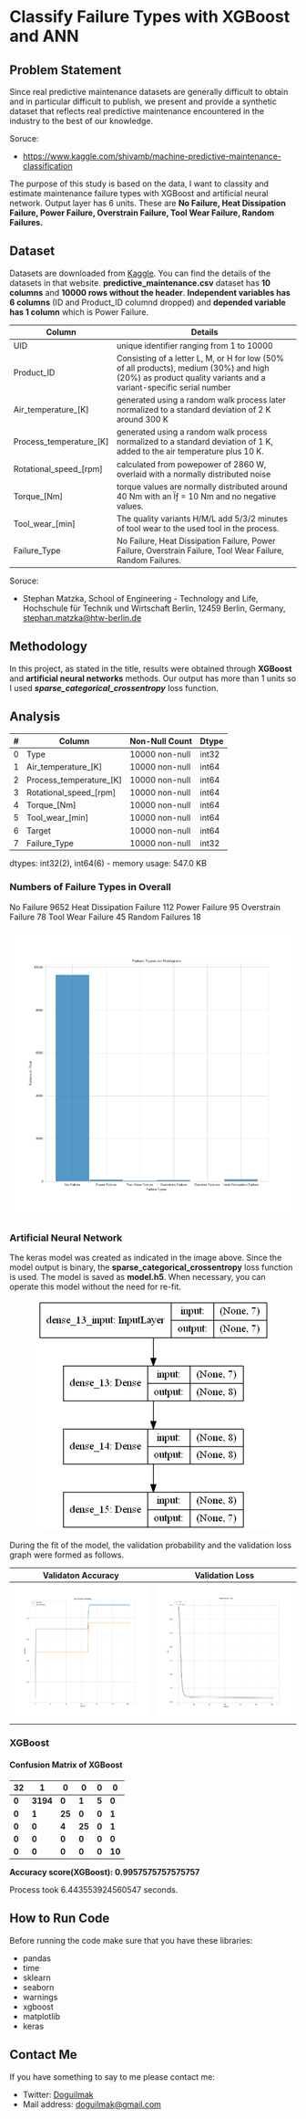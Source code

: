 
# Classify Failure Types with XGBoost and ANN


## Problem Statement

Since real predictive maintenance datasets are generally difficult to obtain and in particular difficult to publish, we present and provide a synthetic dataset that reflects real predictive maintenance encountered in the industry to the best of our knowledge. 

Soruce: 
- https://www.kaggle.com/shivamb/machine-predictive-maintenance-classification

The purpose of this study is based on the data, I want to classity and estimate maintenance failure types with XGBoost and artificial neural network. Output layer has 6 units. These are **No Failure, Heat Dissipation Failure, Power Failure, Overstrain Failure, Tool Wear Failure, Random Failures.**

## Dataset

Datasets are downloaded from [Kaggle](https://www.kaggle.com/shivamb/machine-predictive-maintenance-classification). You can find the details of the datasets in that website. **predictive_maintenance.csv** dataset has **10 columns** and **10000 rows without the header**. **Independent variables has 6 columns** (ID and Product_ID columnd dropped) and **depended variable has 1 column** which is Power Failure. 

| Column | Details |
|--|--|
| UID  | unique identifier ranging from 1 to 10000 |
| Product_ID | Consisting of a letter L, M, or H for low (50% of all products), medium (30%) and high (20%) as product quality variants and a variant-specific serial number |
| Air_temperature_[K] | generated using a random walk process later normalized to a standard deviation of 2 K around 300 K |
| Process_temperature_[K] | generated using a random walk process normalized to a standard deviation of 1 K, added to the air temperature plus 10 K. |
| Rotational_speed_[rpm] | calculated from powepower of 2860 W, overlaid with a normally distributed noise |
| Torque_[Nm] | torque values are normally distributed around 40 Nm with an Ïƒ = 10 Nm and no negative values. |
| Tool_wear_[min] | The quality variants H/M/L add 5/3/2 minutes of tool wear to the used tool in the process. |
| Failure_Type | No Failure, Heat Dissipation Failure, Power Failure, Overstrain Failure, Tool Wear Failure, Random Failures. |

Soruce: 
 - Stephan Matzka, School of Engineering - Technology and Life, Hochschule für Technik und Wirtschaft Berlin, 12459 Berlin, Germany, stephan.matzka@htw-berlin.de

## Methodology

In this project, as stated in the title, results were obtained through **XGBoost** and **artificial neural networks** methods. Our output has more than 1 units so I used ***sparse_categorical_crossentropy*** loss function.

## Analysis

| # | Column | Non-Null Count | Dtype |
|--|--|--|--|
| 0 | Type | 10000 non-null | int32
| 1 | Air_temperature_[K] | 10000 non-null | int64
| 2 | Process_temperature_[K] | 10000 non-null | int64
| 3 | Rotational_speed_[rpm] | 10000 non-null | int64
| 4 | Torque_[Nm] | 10000 non-null | int64
| 5 | Tool_wear_[min] | 10000 non-null | int64
| 6 | Target | 10000 non-null | int64
| 7 | Failure_Type | 10000 non-null | int32

dtypes: int32(2), int64(6) - memory usage: 547.0 KB

### Numbers of Failure Types in Overall

No Failure                  9652
Heat Dissipation Failure     112
Power Failure                 95
Overstrain Failure            78
Tool Wear Failure             45
Random Failures               18

<p align="center">
    <img src="Plots/hist_failure_types.png"> 
</p>

### Artificial Neural Network

The keras model was created as indicated in the image above. Since the model output is binary, the **sparse_categorical_crossentropy** loss function is used. The model is saved as **model.h5**. When necessary, you can operate this model without the need for re-fit.

<p align="center">
    <img src="Plots/model_input_and_output.png"> 
</p>

During the fit of the model, the validation probability and the validation loss graph were formed as follows.

| Validaton Accuracy | Validation Loss |
|--|--|
| ![val_acc](Plots/model_acc.png) | ![val_loss](Plots/model_loss.png) |

### XGBoost

#### Confusion Matrix of XGBoost
| 32 | 1 | 0 | 0 | 0 | 0 |
|--|--|--|--|--|--|
| **0** | **3194** | **0** | **1** | **5** | **0** |
| **0** | **1** | **25** | **0** | **0** | **1** |
| **0** | **0** | **4** | **25** | **0** | **1** |
| **0** | **0** | **0** | **0** | **0** | **0** |
| **0** | **0** | **0** | **0** | **0** | **10** |


**Accuracy score(XGBoost): 0.9957575757575757**

Process took 6.443553924560547 seconds.

## How to Run Code

Before running the code make sure that you have these libraries:

 - pandas 
 - time
 - sklearn
 - seaborn
 - warnings
 - xgboost
 - matplotlib
 - keras
    
## Contact Me

If you have something to say to me please contact me: 

 - Twitter: [Doguilmak](https://twitter.com/Doguilmak)  
 - Mail address: doguilmak@gmail.com
 